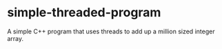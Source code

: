 simple-threaded-program
=======================

A simple C++ program that uses threads to add up a million sized integer array.

